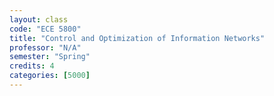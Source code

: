 ```yaml
---
layout: class
code: "ECE 5800"
title: "Control and Optimization of Information Networks"
professor: "N/A"
semester: "Spring"
credits: 4
categories: [5000]
---
```

